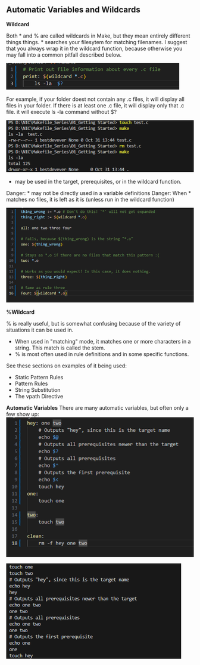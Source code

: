 ## Automatic Variables and Wildcards

**Wildcard**

Both * and % are called wildcards in Make, but they mean entirely different things things. * searches your filesytem for matching filenames. I suggest that you always wrap it in the wildcard function, because otherwise you may fall into a common pitfall described below.

![alt text](image-17.png)

For example, if your folder doest not contain any .c files, it will display all files in your folder. If there is at least one .c file, it will display only that .c file.
it will execute ls -la command without $?

![alt text](image-18.png)

* may be used in the target, prerequisites, or in the wildcard function.

Danger: * may not be directly used in a variable definitions
Danger: When * matches no files, it is left as it is (unless run in the wildcard function)

![alt text](image-19.png)

**%Wildcard**

% is really useful, but is somewhat confusing because of the variety of situations it can be used in.
- When used in "matching" mode, it matches one or more characters in a string. This match is called the stem.
- % is most often used in rule definitions and in some specific functions.

See these sections on examples of it being used:
- Static Pattern Rules
- Pattern Rules
- String Substitution
- The vpath Directive

**Automatic Variables**
There are many automatic variables, but often only a few show up:
![alt text](image-21.png)

![alt text](image-22.png)
